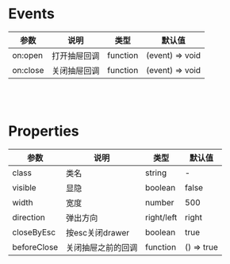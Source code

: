 # Events

| 参数 | 说明 | 类型 | 默认值 |
|------|------|------|------|
| on:open | 打开抽屉回调 | function | (event) => void |
| on:close | 关闭抽屉回调 | function | (event) => void |

<br>
<br>

# Properties

| 参数 | 说明 | 类型 | 默认值 |
|------|------|------|------|
| class | 类名 | string | - |
| visible | 显隐 | boolean | false |
| width | 宽度 | number | 500 |
| direction | 弹出方向 | right/left | right |
| closeByEsc | 按esc关闭drawer | boolean | true |
| beforeClose | 关闭抽屉之前的回调 | function | () => true |
